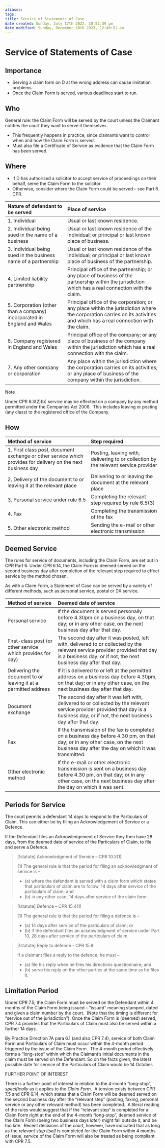 ```yaml
---
aliases: 
tags: 
title: Service of Statements of Case
date created: Sunday, July 17th 2022, 10:52:39 pm
date modified: Sunday, December 10th 2023, 12:40:51 am
---
```


# Service of Statements of Case

## Importance

- Serving a claim form on D at the wrong address can cause limitation problems.
- Once the Claim Form is served, various deadlines start to run.

## Who

General rule: the Claim Form will be served by the court unless the Claimant notifies the court they want to serve it themselves.

- This frequently happens in practice, since claimants want to control when and how the Claim Form is served.
- Must also file a Certificate of Service as evidence that the Claim Form has been served.

## Where

- If D has authorised a solicitor to accept service of proceedings on their behalf, serve the Claim Form to the solicitor.
- Otherwise, consider where the Claim Form could be served – see Part 6 CPR.

| Nature of defendant to be served                                        | Place of service                                                                                                                                                          |
|:----------------------------------------------------------------------- |:------------------------------------------------------------------------------------------------------------------------------------------------------------------------- |
| 1. Individual                                                           | Usual or last known residence.                                                                                                                                            |
| 2. Individual being sued in the name of a business                      | Usual or last known residence of the individual; or principal or last known place of business.                                                                            |
| 3. Individual being sued in the business name of a partnership          | Usual or last known residence of the individual; or principal or last known place of business of the partnership.                                                         |
| 4. Limited liability partnership                                        | Principal office of the partnership; or any place of business of the partnership within the jurisdiction which has a real connection with the claim.                      |
| 5. Corporation (other than a company) incorporated in England and Wales | Principal office of the corporation; or any place within the jurisdiction where the corporation carries on its activities and which has a real connection with the claim. |
| 6. Company registered in England and Wales                              | Principal office of the company; or any place of business of the company within the jurisdiction which has a real connection with the claim.                              |
| 7. Any other company or corporation                                     | Any place within the jurisdiction where the corporation carries on its activities; or any place of business of the company within the jurisdiction.                       |

> [!note]
> Under CPR 6.3(2)(b) service may be effected on a company by any method permitted under the Companies Act 2006.  This includes leaving or posting (any class) to the registered office of the Company.

## How

| Method of service                                                                                            | Step required                                                                       |
|:------------------------------------------------------------------------------------------------------------ |:----------------------------------------------------------------------------------- |
| 1. First class post, document exchange or other service which provides for delivery on the next business day | Posting, leaving with, delivering to or collection by the relevant service provider |
| 2. Delivery of the document to or leaving it at the relevant place                                           | Delivering to or leaving the document at the relevant place                         |
| 3. Personal service under rule 6.5                                                                           | Completing the relevant step required by rule 6.5(3)                                |
| 4. Fax                                                                                                       | Completing the transmission of the fax                                              |
| 5. Other electronic method                                                                                   | Sending the e-mail or other electronic transmission                                 |

## Deemed Service

The rules for service of documents, including the Claim Form, are set out in CPR Part 6. Under CPR 6.14, the Claim Form is deemed served on the second business day after completion of the relevant step required to effect service by the method chosen.

As with a Claim Form, a Statement of Case can be served by a variety of different methods, such as personal service, postal or DX service.

| Method of service                                               | Deemed date of service                                                                                                                                                                          |
|:--------------------------------------------------------------- |:----------------------------------------------------------------------------------------------------------------------------------------------------------------------------------------------- |
| Personal service                                                | If the document is served personally before 4.30pm on a business day, on that day; or in any other case, on the next business day after that day.                                               |
| First-class post (or other service which provides for day)      | The second day after it was posted, left with, delivered to or collected by the relevant service provider provided that day is a business day; or if not, the next business day after that day. |
| Delivering the document to or leaving it at a permitted address | If it is delivered to or left at the permitted address on a business day before 4.30pm, on that day; or in any other case, on the next business day after that day.                             |
| Document exchange                                               | The second day after it was left with, delivered to or collected by the relevant service provider provided that day is a business day; or if not, the next business day after that day.         |
| Fax                                                             | If the transmission of the fax is completed on a business day before 4.30 pm, on that day; or in any other case, on the next business day after the day on which it was transmitted.            |
| Other electronic method                                         | If the e-mail or other electronic transmission is sent on a business day before 4.30 pm, on that day; or in any other case, on the next business day after the day on which it was sent.        |

## Periods for Service

The court permits a defendant 14 days to respond to the Particulars of Claim. This can either be by filing an Acknowledgement of Service or a Defence.

If the Defendant files an Acknowledgement of Service they then have 28 days, from the deemed date of service of the Particulars of Claim, to file and serve a Defence.

> [!statute] Acknowledgment of Service – CPR 10.3(1)
> 
> (1) The general rule is that the period for filing an acknowledgment of service is –
> - (a) where the defendant is served with a claim form which states that particulars of claim are to follow, 14 days after service of the particulars of claim; and
> - (b) in any other case, 14 days after service of the claim form.

> [!statute] Defence – CPR 15.4(1)
> 
> (1) The general rule is that the period for filing a defence is – 
> - (a) 14 days after service of the particulars of claim; or
> - (b) if the defendant files an acknowledgment of service under Part 10, 28 days after service of the particulars of claim.

> [!statute] Reply to defence - CPR 15.8
> 
> If a claimant files a reply to the defence, he must – 
> - (a) file his reply when he files his directions questionnaire; and
> - (b) serve his reply on the other parties at the same time as he files it.

## Limitation Period

Under CPR 7.5, the Claim Form must be served on the Defendant within 4 months of the Claim Form being issued – “issued” meaning stamped, dated and given a claim number by the court.  (Note that the timing is different for “service out of the jurisdiction”). Once the Claim Form is (deemed) served, CPR 7.4 provides that the Particulars of Claim must also be served within a further 14 days. 

By Practice Direction 7A para 6.1 (and also CPR 7.4), service of both Claim Form and Particulars of Claim must occur within the 4-month period triggered by the issue of the Claim Form.  The 4-month period effectively forms a “long-stop” within which the Claimant’s initial documents in the claim must be served on the Defendant. So on the facts given, the latest possible date for service of the Particulars of Claim would be 14 October. 

FURTHER POINT OF INTEREST

There is a further point of interest in relation to the 4-month “long-stop”, _specifically_ as it applies to the _Claim Form_.  A tension exists between CPR 7.5 and CPR 6.14, which states that a Claim Form will be deemed served on the second business day after the “relevant step” (posting, faxing, personal service or any other relevant method) has been completed.  A literal reading of the rules would suggest that if the “relevant step” is completed for a Claim Form right at the end of the 4-month “long-stop”, deemed service of the Claim Form (being two business days _later_) might fall outside it, and be too late.  Recent decisions of the court, however, have indicated that as long as the _relevant step itself_ is completed for the Claim Form within 4 months of issue, _service_ of the Claim Form will also be treated as being compliant with CPR 7.5.
